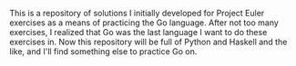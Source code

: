 This is a repository of solutions I initially developed for Project Euler exercises as a means of practicing the Go language. After not too many exercises, I realized that Go was the last language I want to do these exercises in.
Now this repository will be full of Python and Haskell and the like, and I'll find something else to practice Go on.

